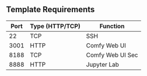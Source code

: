 ## Template Requirements

| Port | Type (HTTP/TCP) | Function         |
|------|-----------------|------------------|
| 22   | TCP             | SSH              |
| 3001 | HTTP            | Comfy Web UI     |
| 8188 | TCP             | Comfy Web UI Sec |
| 8888 | HTTP            | Jupyter Lab      |

